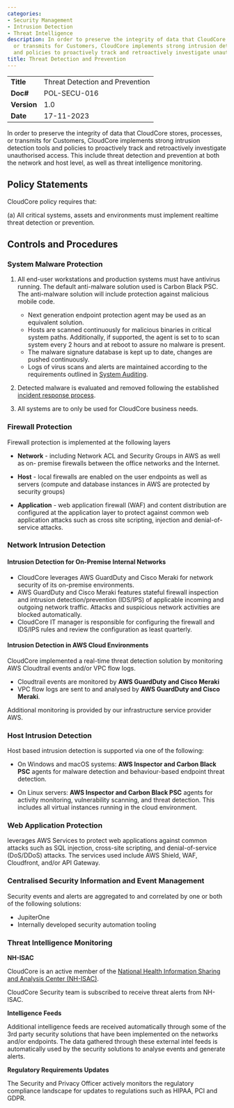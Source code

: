 ```yaml
---
categories:
- Security Management
- Intrusion Detection
- Threat Intelligence
description: In order to preserve the integrity of data that CloudCore stores, processes,
  or transmits for Customers, CloudCore implements strong intrusion detection tools
  and policies to proactively track and retroactively investigate unauthorised access.
title: Threat Detection and Prevention
---
```


|              |                                     |
|--------------|-------------------------------------|
| **Title**    | Threat Detection and Prevention             |
| **Doc#**     | POL-SECU-016 |
| **Version**  | 1.0                                 |
| **Date**     | 17-11-2023                              |

In order to preserve the integrity of data that CloudCore stores, processes, or
transmits for Customers, CloudCore implements strong intrusion detection tools
and policies to proactively track and retroactively investigate unauthorised
access. This include threat detection and prevention at both the network and
host level, as well as threat intelligence monitoring.

## Policy Statements

CloudCore policy requires that:

(a) All critical systems, assets and environments must implement realtime threat
detection or prevention.

## Controls and Procedures

### System Malware Protection

1. All end-user workstations and production systems must have antivirus running.
   The default anti-malware solution used is Carbon Black PSC. The anti-malware solution
   will include protection against malicious mobile code.

    * Next generation endpoint protection agent may be used as an equivalent solution.
    * Hosts are scanned continuously for malicious binaries in critical system
      paths. Additionally, if supported, the agent is set to to scan system
      every 2 hours and at reboot to assure no malware is present.
    * The malware signature database is kept up to date, changes are pushed
      continuously.
    * Logs of virus scans and alerts are maintained according to the
      requirements outlined in [System Auditing](system-audit.md).

2. Detected malware is evaluated and removed following the established [incident
   response process](ir.md).

3. All systems are to only be used for CloudCore business needs.


### Firewall Protection

Firewall protection is implemented at the following layers

* **Network** - including Network ACL and Security Groups in AWS as well as on-
  premise firewalls between the office networks and the Internet.

* **Host** - local firewalls are enabled on the user endpoints as well as
  servers (compute and database instances in AWS are protected by security
  groups)

* **Application** - web application firewall (WAF) and content distribution are
  configured at the application layer to protect against common web application
  attacks such as cross site scripting, injection and denial-of-service attacks.

### Network Intrusion Detection

#### Intrusion Detection for On-Premise Internal Networks

* CloudCore leverages AWS GuardDuty and Cisco Meraki for network security of its on-premise
  environments.
* AWS GuardDuty and Cisco Meraki features stateful firewall inspection and intrusion
  detection/prevention (IDS/IPS) of applicable incoming and outgoing network
  traffic. Attacks and suspicious network activities are blocked automatically.
* CloudCore IT manager is responsible for configuring the firewall and IDS/IPS
  rules and review the configuration as least quarterly.

#### Intrusion Detection in AWS Cloud Environments

CloudCore implemented a real-time threat detection solution by
monitoring AWS Cloudtrail events and/or VPC flow logs.

* Cloudtrail events are monitored by **AWS GuardDuty and Cisco Meraki**
* VPC flow logs are sent to and analysed by **AWS GuardDuty and Cisco Meraki**.

Additional monitoring is provided by our infrastructure service provider AWS.

### Host Intrusion Detection

Host based intrusion detection is supported via one of the following:

* On Windows and macOS systems: **AWS Inspector and Carbon Black PSC** agents for malware
  detection and behaviour-based endpoint threat detection.

* On Linux servers: **AWS Inspector and Carbon Black PSC** agents for activity monitoring,
  vulnerability scanning, and threat detection.  This includes all virtual
  instances running in the cloud environment.

### Web Application Protection

 leverages AWS Services to protect web applications against
common attacks such as SQL injection, cross-site scripting, and
denial-of-service (DoS/DDoS) attacks. The services used include AWS Shield, WAF,
Cloudfront, and/or API Gateway.

### Centralised Security Information and Event Management

Security events and alerts are aggregated to and correlated by one or both of
the following solutions:

* JupiterOne
* Internally developed security automation tooling


### Threat Intelligence Monitoring

**NH-ISAC**

CloudCore is an active member of the [National Health Information Sharing and
Analysis Center (NH-ISAC)](https://nhisac.org/).

CloudCore Security team is subscribed to receive threat alerts from NH-ISAC.

**Intelligence Feeds**

Additional intelligence feeds are received automatically through some of the 3rd
party security solutions that have been implemented on the networks and/or
endpoints. The data gathered through these external intel feeds is automatically
used by the security solutions to analyse events and generate alerts.

**Regulatory Requirements Updates**

The Security and Privacy Officer actively monitors the regulatory compliance
landscape for updates to regulations such as HIPAA, PCI and GDPR.